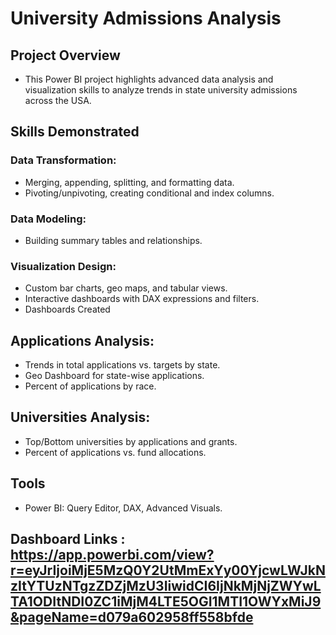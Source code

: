 # University Admissions Analysis

## Project Overview
- This Power BI project highlights advanced data analysis and visualization skills to analyze trends in state university admissions across the USA.

## Skills Demonstrated

### Data Transformation:
- Merging, appending, splitting, and formatting data.
- Pivoting/unpivoting, creating conditional and index columns.

### Data Modeling:
- Building summary tables and relationships.

### Visualization Design:
- Custom bar charts, geo maps, and tabular views.
- Interactive dashboards with DAX expressions and filters.
- Dashboards Created

## Applications Analysis:
- Trends in total applications vs. targets by state.
- Geo Dashboard for state-wise applications.
- Percent of applications by race.

## Universities Analysis:
- Top/Bottom universities by applications and grants.
- Percent of applications vs. fund allocations.

## Tools
- Power BI: Query Editor, DAX, Advanced Visuals.

## Dashboard Links : https://app.powerbi.com/view?r=eyJrIjoiMjE5MzQ0Y2UtMmExYy00YjcwLWJkNzItYTUzNTgzZDZjMzU3IiwidCI6IjNkMjNjZWYwLTA1ODItNDI0ZC1iMjM4LTE5OGI1MTI1OWYxMiJ9&pageName=d079a602958ff558bfde
